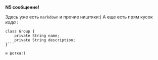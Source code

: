 **N5 сообщение!**

Здесь уже есть ```markdown``` и прочие ништяки:)
А еще есть прям кусок *кода* :

```@Data
class Group {
    private String name;
    private String description;
}```

и фотка:)